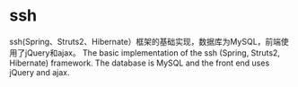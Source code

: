 # ssh
ssh(Spring、Struts2、Hibernate）框架的基础实现，数据库为MySQL，前端使用了jQuery和ajax。
The basic implementation of the ssh (Spring, Struts2, Hibernate) framework. The database is MySQL and the front end uses jQuery and ajax.
